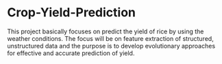 # Crop-Yield-Prediction

This project basically focuses on predict the yield of rice by using the weather conditions.
The focus will be on feature extraction of structured, unstructured data and the purpose is to develop evolutionary approaches for effective and accurate prediction of yield.
